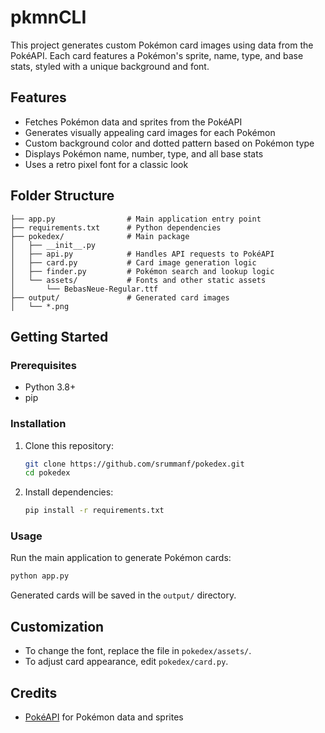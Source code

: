 # pkmnCLI

This project generates custom Pokémon card images using data from the PokéAPI. Each card features a Pokémon's sprite, name, type, and base stats, styled with a unique background and font.

## Features

- Fetches Pokémon data and sprites from the PokéAPI
- Generates visually appealing card images for each Pokémon
- Custom background color and dotted pattern based on Pokémon type
- Displays Pokémon name, number, type, and all base stats
- Uses a retro pixel font for a classic look

## Folder Structure

```
├── app.py                # Main application entry point
├── requirements.txt      # Python dependencies
├── pokedex/              # Main package
│   ├── __init__.py
│   ├── api.py            # Handles API requests to PokéAPI
│   ├── card.py           # Card image generation logic
│   ├── finder.py         # Pokémon search and lookup logic
│   └── assets/           # Fonts and other static assets
│       └── BebasNeue-Regular.ttf
├── output/               # Generated card images
│   └── *.png
```

## Getting Started

### Prerequisites

- Python 3.8+
- pip

### Installation

1. Clone this repository:
   ```sh
   git clone https://github.com/srummanf/pokedex.git
   cd pokedex
   ```
2. Install dependencies:
   ```sh
   pip install -r requirements.txt
   ```

### Usage

Run the main application to generate Pokémon cards:

```sh
python app.py
```

Generated cards will be saved in the `output/` directory.

## Customization

- To change the font, replace the file in `pokedex/assets/`.
- To adjust card appearance, edit `pokedex/card.py`.

## Credits

- [PokéAPI](https://pokeapi.co/) for Pokémon data and sprites
